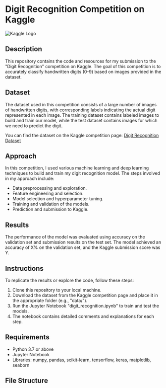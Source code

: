 # Digit Recognition Competition on Kaggle

![Kaggle Logo](https://www.kaggle.com/static/images/site-logo.png)

## Description
This repository contains the code and resources for my submission to the "Digit Recognition" competition on Kaggle. The goal of this competition is to accurately classify handwritten digits (0-9) based on images provided in the dataset.

## Dataset
The dataset used in this competition consists of a large number of images of handwritten digits, with corresponding labels indicating the actual digit represented in each image. The training dataset contains labeled images to build and train our model, while the test dataset contains images for which we need to predict the digit.

You can find the dataset on the Kaggle competition page: [Digit Recognition Dataset](https://www.kaggle.com/c/digit-recognition/data)

## Approach
In this competition, I used various machine learning and deep learning techniques to build and train my digit recognition model. The steps involved in my approach include:
- Data preprocessing and exploration.
- Feature engineering and selection.
- Model selection and hyperparameter tuning.
- Training and validation of the models.
- Prediction and submission to Kaggle.

## Results
The performance of the model was evaluated using accuracy on the validation set and submission results on the test set. The model achieved an accuracy of X% on the validation set, and the Kaggle submission score was Y.

## Instructions
To replicate the results or explore the code, follow these steps:

1. Clone this repository to your local machine.
2. Download the dataset from the Kaggle competition page and place it in the appropriate folder (e.g., "data/").
3. Run the Jupyter Notebook "digit_recognition.ipynb" to train and test the models.
4. The notebook contains detailed comments and explanations for each step.

## Requirements
- Python 3.7 or above
- Jupyter Notebook
- Libraries: numpy, pandas, scikit-learn, tensorflow, keras, matplotlib, seaborn

## File Structure
